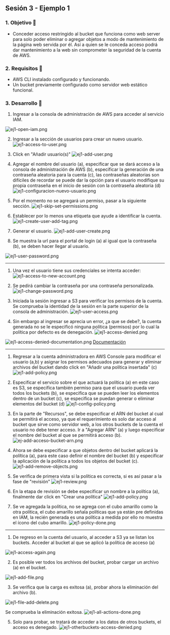 ## Sesión 3 - Ejemplo 1 

### 1. Objetivo :dart:
- Conceder acceso restringido al bucket que funciona como web server para solo poder eliminar o agregar objetos a modo de mantenimiento de la página web servida por él. Así a quien se le conceda acceso podrá dar mantenimiento a la web sin comprometer la seguridad de la cuenta de AWS. 

### 2. Requisitos :pushpin:
- AWS CLI instalado configurado y funcionando.
- Un bucket previamente configurado como servidor web estático funcional.

### 3. Desarrollo :bookmark_tabs:

1. Ingresar a la consola de administración de AWS para acceder al servicio IAM.

![ej1-open-iam.png](ej1-open-iam.png)

2. Ingresar a la sección de usuarios para crear un nuevo usuario.
![ej1-access-to-user.png](ej1-access-to-user.png)

3. Click en "Añadir usuario(s)"
![ej1-add-user.png](ej1-add-user.png)

4. Agregar el nombre del usuario (a), especificar que se dará acceso a la consola de administración de AWS (b), especificar la generación de una contraseña aleatoria para la cuenta (c), las contraseñas aleatorias son difíciles de recordar se puede dar la opción para el usuario modifique su propia contraseña en el inicio de sesión con la contraseña aleatoria (d)
![ej1-configuracion-nuevo-usuario.png](ej1-configuracion-nuevo-usuario.png)

5. Por el momento no se agregará un permiso, pasar a la siguiente sección.
![ej1-skip-set-permissions.png](ej1-skip-set-permissions.png)

6. Establecer por lo menos una etiqueta que ayude a identificar la cuenta.
![ej1-create-user-add-tag.png](ej1-create-user-add-tag.png)

7. Generar el usuario.
![ej1-add-user-create.png](ej1-add-user-create.png)

8. Se muestra la url para el portal de login (a) al igual que la contraseña (b), se deben hacer llegar al usuario.

![ej1-user-password.png](ej1-user-password.png)

---------------

1. Una vez el usuario tiene sus credenciales se intenta acceder:
![ej1-access-to-new-account.png](ej1-access-to-new-account.png)

2. Se pedirá cambiar la contraseña por una contraseña personalizada.
![ej1-change-password.png](ej1-change-password.png)

3. Iniciada la sesión ingresar a S3 para verificar los permisos de la cuenta. Se comprueba la identidad de la sesión en la parte superior de la consola de administración.
![ej1-user-access.png](ej1-user-access.png)

4. Sin embargo al ingresar se aprecia un error, ¿a que se debe?, la cuenta generada no se le especificó ninguna política (permisos) por lo cual la política por defecto es de denegación.
![ej1-access-denied.png](ej1-access-denied.png)

![ej1-access-denied-documentation.png](ej1-access-denied-documentation.png) 
[Documentación](https://docs.aws.amazon.com/IAM/latest/UserGuide/reference_policies_evaluation-logic.html#AccessPolicyLanguage_Interplay)

---------------------------
1. Regresar a la cuenta administradora en AWS Console para modificar el usuario (a,b) y asignar los permisos adecuados para generar y eliminar archivos del bucket dando click en "Añadir una política insertada" (c)
![ej1-add-policy.png](ej1-add-policy.png)

2. Especificar el servicio sobre el que actuará la política (a) en este caso es S3, se especifica también permiso para que el usuario pueda ver todos los buckets (b), se especifica que se pueden leer los elementos dentro de un bucket (c), se especifica se puedan generar o eliminar elementos del bucket (d) 
![ej1-config-policy.png](ej1-config-policy.png)

3. En la parte de "Recursos", se debe especificar el ARN del bucket al cual se permitirá el acceso, ya que el requerimiento es solo dar acceso al bucket que sirve como servidor web, a los otros buckets de la cuenta el usuario no debe tener acceso. Ir a "Agregar ARN" (a) y luego especificar el nombre del bucket al que se permitirá acceso (b).
![ej-add-acceso-bucket-arn.png](ej-add-acceso-bucket-arn.png)

4. Ahora se debe especificar a que objetos dentro del bucket aplicará la política (a), para este caso definir el nombre del bucket (b) y especificar la aplicación de la política a todos los objetos del bucket (c).
![ej1-add-remove-objects.png](ej1-add-remove-objects.png)

5. Se verifica de primera vista si la política es correcta, si es así pasar a la fase de "revisión"
![ej1-review.png](ej1-review.png)

6. En la etapa de revisión se debe especificar un nombre a la política (a), finalmente dar click en "Crear una política"
![ej1-add-policy.png](ej1-add-policy.png)

7. Se ve agregada la política, no se agrega con el cubo amarillo como la otra política, el cubo amarillo señala políticas que ya están pre definidas en IAM, la recién generada es una política a medida por ello no muestra el ícono del cubo amarillo.
![ej1-policy-done.png](ej1-policy-done.png)

-------------------------------

1. De regreso en la cuenta del usuario, al acceder a S3 ya se listan los buckets. Acceder al bucket al que se aplicó la política de acceso (a)

![ej1-access-again.png](ej1-access-again.png)

2. Es posible ver todos los archivos del bucket, probar cargar un archivo (a) en el bucket.

![ej1-add-file.png](ej1-add-file.png)

3. Se verifica que la carga es exitosa (a), probar ahora la eliminación del archivo (b).

![ej1-file-add-delete.png](ej1-file-add-delete.png)

Se comprueba la eliminación exitosa.
![ej1-all-actions-done.png](ej1-all-actions-done.png)

5. Solo para probar, se tratará de acceder a los datos de otros buckets, el acceso es denegado.
![ej1-otherbuckets-access-denied.png](ej1-otherbuckets-access-denied.png)






